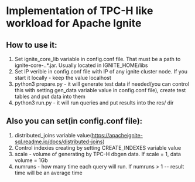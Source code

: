 # Implementation of TPC-H like workload for Apache Ignite

## How to use it:
1. Set ignite_core_lib variable in config.conf file. That must be a path to ignite-core-*.*.*.jar. Usually located in IGNITE_HOME/libs
2. Set IP verible in config.conf file with IP of any ignite cluster node. If you start it locally - keep the value localhost
3. python3 prepare.py - it will generate test data if needed(you can control this with setting gen_data variable value in config.conf file), create test tables and put data into them
4. python3 run.py - it will run queries and put results into the res/ dir

## Also you can set(in config.conf file):
1. distributed_joins variable value(https://apacheignite-sql.readme.io/docs/distributed-joins)
2. Control indexies creating by setting CREATE_INDEXES variable value
3. scale - volume of generating by TPC-H dbgen data. If scale = 1, data volume = 1Gb
4. numruns - how many time each query will run. If numruns > 1 -- result time will be an average time